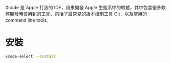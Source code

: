 Xcode 是 Apple 打造的 IDE，用來開發 Apple 生態系中的軟體，其中包含很多軟體開發時會用到的工具，包括了最常見的版本控制工具 [Git](</Tools/Git/1 - Introduction.md>)，以及常用的 command line tools。

# 安裝

```bash
xcode-select --install
```
